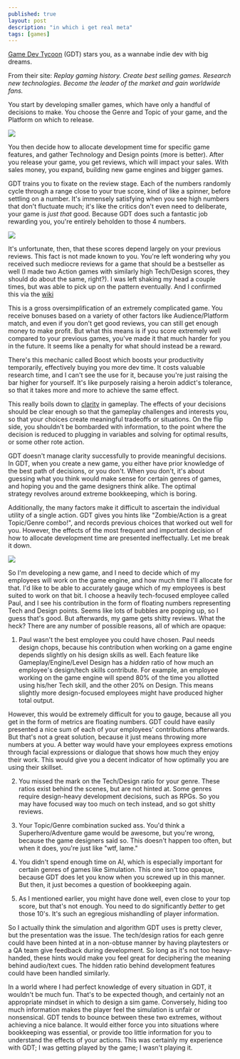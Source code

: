 ```yaml
---
published: true
layout: post
description: "in which i get real meta"
tags: [games]
---
```

[Game Dev Tycoon](http://www.greenheartgames.com/app/game-dev-tycoon/) (GDT) stars you, as a wannabe indie dev with big dreams.

From their site: _Replay gaming history. Create best selling games. Research new technologies. Become the leader of the market and gain worldwide fans._

You start by developing smaller games, which have only a handful of decisions to make. You choose the Genre and Topic of your game, and the Platform on which to release.

![]({{site.baseurl}}/assets/gamedevtycoon1.jpg)

You then decide how to allocate development time for specific game features, and gather Technology and Design points (more is better). After you release your game, you get reviews, which will impact your sales. With sales money, you expand, building new game engines and bigger games.

GDT trains you to fixate on the review stage. Each of the numbers randomly cycle through a range close to your true score, kind of like a spinner, before settling on a number. It's immensely satisfying when you see high numbers that don't fluctuate much; it's like the critics don't even need to deliberate, your game is _just that_ good. Because GDT does such a fantastic job rewarding you, you're entirely beholden to those 4 numbers.

![]({{site.baseurl}}/assets/gamedevtycoon2.jpg)

It's unfortunate, then, that these scores depend largely on your previous reviews. This fact is not made known to you. You're left wondering why you received such mediocre reviews for a game that should be a bestseller as well (I made two Action games with similarly high Tech/Design scores, they should do about the same, right?). I was left shaking my head a couple times, but was able to pick up on the pattern eventually. And I confirmed this via the 
[wiki](http://gamedevtycoon.wikia.com/wiki/Success_Guide#Calculating_the_review_score)

This is a gross oversimplification of an extremely complicated game. You receive bonuses based on a variety of other factors like Audience/Platform match, and even if you don't get good reviews, you can still get enough money to make profit. But what this means is if you score extremely well compared to your previous games, you've made it that much harder for you in the future. It seems like a penalty for what should instead be a reward.

There's this mechanic called Boost which boosts your productivity temporarily, effectively buying you more dev time. It costs valuable research time, and I can't see the use for it, because you're just raising the bar higher for yourself. It's like purposely raising a heroin addict's tolerance, so that it takes more and more to achieve the same effect.

This really boils down to [clarity](http://na.leagueoflegends.com/en/news/game-updates/features/lol-design-values-depth-clarity) in gameplay. The effects of your decisions should be clear enough so that the gameplay challenges and interests you, so that your choices create meaningful tradeoffs or situations. On the flip side, you shouldn't be bombarded with information, to the point where the decision is reduced to plugging in variables and solving for optimal results, or some other rote action.

GDT doesn't manage clarity successfully to provide meaningful decisions. In GDT, when you create a new game, you either have prior knowledge of the best path of decisions, or you don't. When you don't, it's about guessing what you think would make sense for certain genres of games, and hoping you and the game designers think alike. The optimal strategy revolves around extreme bookkeeping, which is boring.

Additionally, the many factors make it difficult to ascertain the individual utility of a single action. GDT gives you hints like "Zombie/Action is a great Topic/Genre combo!", and records previous choices that worked out well for you. However, the effects of the most frequent and important decision of how to allocate development time are presented ineffectually. Let me break it down.

![]({{site.baseurl}}/assets/gamedevtycoon3.jpg)

So I'm developing a new game, and I need to decide which of my employees will work on the game engine, and how much time I'll allocate for that. I'd like to be able to accurately gauge which of my employees is best suited to work on that bit. I choose a heavily tech-focused employee called Paul, and I see his contribution in the form of floating numbers representing Tech and Design points. Seems like lots of bubbles are popping up, so I guess that's good. But afterwards, my game gets shitty reviews. What the heck? There are any number of possible reasons, all of which are opaque:

1) Paul wasn't the best employee you could have chosen. Paul needs design chops, because his contribution when working on a game engine depends slightly on his design skills as well. Each feature like Gameplay/Engine/Level Design has a _hidden_ ratio of how much an employee's design/tech skills contribute. For example, an employee working on the game engine will spend 80% of the time you allotted using his/her Tech skill, and the other 20% on Design. This means slightly more design-focused employees might have produced higher total output.

However, this would be extremely difficult for you to gauge, because all you get in the form of metrics are floating numbers. GDT could have easily presented a nice sum of each of your employees' contributions afterwards. But that's not a great solution, because it just means throwing more numbers at you. A better way would have your employees express emotions through facial expressions or dialogue that shows how much they enjoy their work. This would give you a decent indicator of how optimally you are using their skillset.

2) You missed the mark on the Tech/Design ratio for your genre. These ratios exist behind the scenes, but are not hinted at. Some genres require design-heavy development decisions, such as RPGs. So you may have focused way too much on tech instead, and so got shitty reviews.

3) Your Topic/Genre combination sucked ass. You'd think a Superhero/Adventure game would be awesome, but you're wrong, because the game designers said so. This doesn't happen too often, but when it does, you're just like "wtf, lame."

4) You didn't spend enough time on AI, which is especially important for certain genres of games like Simulation. This one isn't too opaque, because GDT does let you know when you screwed up in this manner. But then, it just becomes a question of bookkeeping again.

5) As I mentioned earlier, you might have done well, even close to your top score, but that's not enough. You need to do significantly <em>better </em>to get those 10's. It's such an egregious mishandling of player information.

So I actually think the simulation and algorithm GDT uses is pretty clever, but the presentation was the issue. The tech/design ratios for each genre could have been hinted at in a non-obtuse manner by having playtesters or a QA team give feedback during development. So long as it's not too heavy-handed, these hints would make you feel great for deciphering the meaning behind audio/text cues. The hidden ratio behind development features could have been handled similarly.

In a world where I had perfect knowledge of every situation in GDT, it wouldn't be much fun. That's to be expected though, and certainly not an appropriate mindset in which to design a sim game. Conversely, hiding too much information makes the player feel the simulation is unfair or nonsensical. GDT tends to bounce between these two extremes, without achieving a nice balance. It would either force you into situations where bookkeeping was essential, or provide too little information for you to understand the effects of your actions. This was certainly my experience with GDT; I was getting played by the game; I wasn't playing it.
